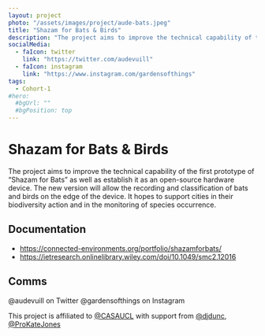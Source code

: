 ```yaml
---
layout: project
photo: "/assets/images/project/aude-bats.jpeg"
title: "Shazam for Bats & Birds"
description: "The project aims to improve the technical capability of the first prototype of “Shazam for Bats” as well as establish it as an open-source hardware device. The new version will allow the recording and classification of bats and birds on the edge of the device. It hopes to support cities in their biodiversity action and in the monitoring of species occurrence"
socialMedia:
  - faIcon: twitter
    link: "https://twitter.com/audevuill"
  - faIcon: instagram
    link: "https://www.instagram.com/gardensofthings"
tags:
  - Cohort-1
#hero:
  #bgUrl: ""
  #bgPosition: top
---
```


# Shazam for Bats & Birds

The project aims to improve the technical capability of the first prototype of “Shazam for Bats” as well as establish it as an open-source hardware device. The new version will allow the recording and classification of bats and birds on the edge of the device. It hopes to support cities in their biodiversity action and in the monitoring of species occurrence.

## Documentation

- https://connected-environments.org/portfolio/shazamforbats/
- https://ietresearch.onlinelibrary.wiley.com/doi/10.1049/smc2.12016

## Comms

@audevuill on Twitter
@gardensofthings on Instagram
 
This project is affiliated to [@CASAUCL](https://twitter.com/CASAUCL) with support from [@djdunc](https://twitter.com/djdunc), [@ProKateJones](https://twitter.com/ProKateJones)
